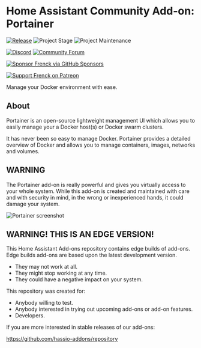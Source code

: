 # Home Assistant Community Add-on: Portainer

[![Release][release-shield]][release] ![Project Stage][project-stage-shield] ![Project Maintenance][maintenance-shield]

[![Discord][discord-shield]][discord] [![Community Forum][forum-shield]][forum]

[![Sponsor Frenck via GitHub Sponsors][github-sponsors-shield]][github-sponsors]

[![Support Frenck on Patreon][patreon-shield]][patreon]

Manage your Docker environment with ease.

## About

Portainer is an open-source lightweight management UI which allows you to
easily manage your a Docker host(s) or Docker swarm clusters.

It has never been so easy to manage Docker. Portainer provides a detailed
overview of Docker and allows you to manage containers, images, networks and
volumes.

## WARNING

The Portainer add-on is really powerful and gives you virtually access to
your whole system. While this add-on is created and maintained with care and
with security in mind, in the wrong or inexperienced hands,
it could damage your system.

![Portainer screenshot][screenshot]

## WARNING! THIS IS AN EDGE VERSION!

This Home Assistant Add-ons repository contains edge builds of add-ons.
Edge builds add-ons are based upon the latest development version.

- They may not work at all.
- They might stop working at any time.
- They could have a negative impact on your system.

This repository was created for:

- Anybody willing to test.
- Anybody interested in trying out upcoming add-ons or add-on features.
- Developers.

If you are more interested in stable releases of our add-ons:

<https://github.com/hassio-addons/repository>

[discord-shield]: https://img.shields.io/discord/478094546522079232.svg
[discord]: https://discord.me/hassioaddons
[forum-shield]: https://img.shields.io/badge/community-forum-brightgreen.svg
[forum]: https://community.home-assistant.io/t/home-assistant-community-add-on-portainer/68836?u=frenck
[github-sponsors-shield]: https://frenck.dev/wp-content/uploads/2019/12/github_sponsor.png
[github-sponsors]: https://github.com/sponsors/frenck
[maintenance-shield]: https://img.shields.io/maintenance/yes/2020.svg
[patreon-shield]: https://frenck.dev/wp-content/uploads/2019/12/patreon.png
[patreon]: https://www.patreon.com/frenck
[project-stage-shield]: https://img.shields.io/badge/project%20stage-production%20ready-brightgreen.svg
[release-shield]: https://img.shields.io/badge/version-5d55f78-blue.svg
[release]: https://github.com/hassio-addons/addon-portainer/tree/5d55f78
[screenshot]: https://github.com/hassio-addons/addon-portainer/raw/master/images/screenshot.png